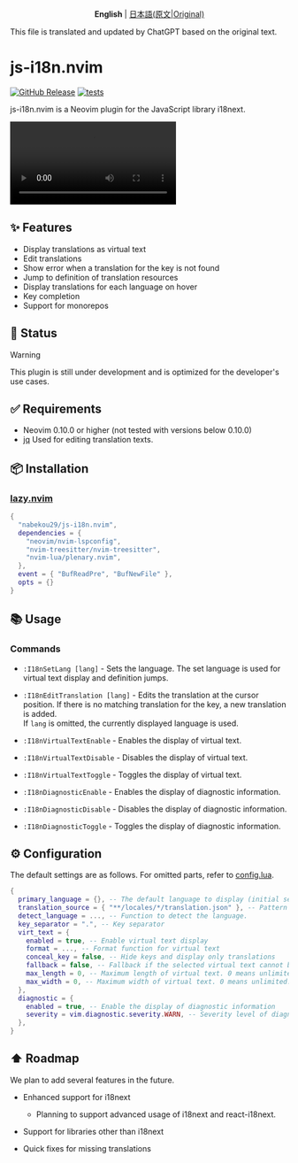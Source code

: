 <div align="center">
    <b>English</b> | <a href="./README-ja.md">日本語(原文|Original)</a>
</div>

This file is translated and updated by ChatGPT based on the original text.

# js-i18n.nvim

[![GitHub Release](https://img.shields.io/github/release/nabekou29/js-i18n.nvim?style=flat)](https://github.com/nabekou29/js-i18n.nvim/releases/latest)
[![tests](https://github.com/nabekou29/js-i18n.nvim/actions/workflows/test.yaml/badge.svg)](https://github.com/nabekou29/js-i18n.nvim/actions/workflows/test.yaml)

js-i18n.nvim is a Neovim plugin for the JavaScript library i18next.

<div>
  <video src="https://github.com/user-attachments/assets/abcd728d-42d1-46d2-8d18-072102b1cf71" type="video/mp4" />
</div>

## ✨ Features

- Display translations as virtual text
- Edit translations
- Show error when a translation for the key is not found
- Jump to definition of translation resources
- Display translations for each language on hover
- Key completion
- Support for monorepos

## 🚧 Status

> [!WARNING]
> This plugin is still under development and is optimized for the developer's use cases.

## ✅ Requirements

- Neovim 0.10.0 or higher (not tested with versions below 0.10.0)
- [jq](https://stedolan.github.io/jq/)
  Used for editing translation texts.

## 📦 Installation

### [lazy.nvim](https://github.com/folke/lazy.nvim)

```lua
{
  "nabekou29/js-i18n.nvim",
  dependencies = {
    "neovim/nvim-lspconfig",
    "nvim-treesitter/nvim-treesitter",
    "nvim-lua/plenary.nvim",
  },
  event = { "BufReadPre", "BufNewFile" },
  opts = {}
}
```

## 📚 Usage

### Commands

- `:I18nSetLang [lang]` - Sets the language. The set language is used for virtual text display and definition jumps.

- `:I18nEditTranslation [lang]` - Edits the translation at the cursor position. If there is no matching translation for the key, a new translation is added.  
  If `lang` is omitted, the currently displayed language is used.

- `:I18nVirtualTextEnable` - Enables the display of virtual text.

- `:I18nVirtualTextDisable` - Disables the display of virtual text.

- `:I18nVirtualTextToggle` - Toggles the display of virtual text.

- `:I18nDiagnosticEnable` - Enables the display of diagnostic information.

- `:I18nDiagnosticDisable` - Disables the display of diagnostic information.

- `:I18nDiagnosticToggle` - Toggles the display of diagnostic information.

## ⚙️ Configuration

The default settings are as follows. For omitted parts, refer to [config.lua](./lua/js-i18n/config.lua).

```lua
{
  primary_language = {}, -- The default language to display (initial setting for displaying virtual text, etc.)
  translation_source = { "**/locales/*/translation.json" }, -- Pattern for translation resources
  detect_language = ..., -- Function to detect the language.
  key_separator = ".", -- Key separator
  virt_text = {
    enabled = true, -- Enable virtual text display
    format = ..., -- Format function for virtual text
    conceal_key = false, -- Hide keys and display only translations
    fallback = false, -- Fallback if the selected virtual text cannot be displayed
    max_length = 0, -- Maximum length of virtual text. 0 means unlimited.
    max_width = 0, -- Maximum width of virtual text. 0 means unlimited. (`max_length` takes precedence.)
  },
  diagnostic = {
    enabled = true, -- Enable the display of diagnostic information
    severity = vim.diagnostic.severity.WARN, -- Severity level of diagnostic information
  },
}
```

## ⬆️ Roadmap

We plan to add several features in the future.

- Enhanced support for i18next

  - Planning to support advanced usage of i18next and react-i18next.

- Support for libraries other than i18next
- Quick fixes for missing translations
